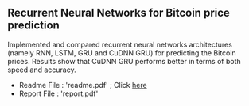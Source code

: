 ## Recurrent Neural Networks for Bitcoin price prediction

Implemented and compared recurrent neural networks architectures (namely RNN, LSTM, GRU and CuDNN GRU​) for predicting the Bitcoin prices. Results show that CuDNN GRU performs better in terms of both speed and accuracy.

- Readme File : 'readme.pdf' ; Click [here](https://github.com/Rakeshpavan333/bitcoin/blob/master/readme.pdf)
- Report File : 'report.pdf'

